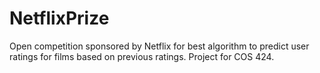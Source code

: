 # NetflixPrize
Open competition sponsored by Netflix for best algorithm to predict user ratings for films based on previous ratings. Project for COS 424.
